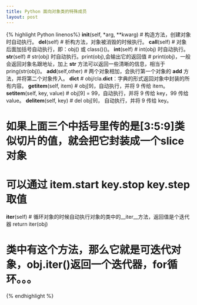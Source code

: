 ```yaml
---
title: Python 面向对象类的特殊成员
layout: post
---
```



{% highlight Python linenos%}
__init__(self, *arg, **kwarg)     # 构造方法，创建对象时自动执行。
__del__(self)                     # 析构方法，对象被消毁的时候执行。
__call__(self)                    # 对象后面加括号自动执行，即：obj()  或  class()()。
__int__(self)                     # int(obj) 时自动执行。
__str__(self)                     # str(obj) 时自动执行。print(obj),会输出它的返回值
                                  # print(obj)，一般会返回对象名跟地址，加上 __str__ 方法可以返回一些清晰的信息，相当于pring(str(obj))。
__add__(self,other)               # 两个对象相加，会执行第一个对象的 __add__ 方法，并将第二个对象传入。
__dict__                          # obj/cla.__dict__：字典的形式返回对象中封装的所有内容。
__getitem__(self, item)           # obj[9]，自动执行，并将 9 传给 item。
__setitem__(self, key, value)     # obj[9] = 99，自动执行，并将 9 传给 key，99 传给 value。
__delitem__(self, key)            # del obj[9]， 自动执行，并将 9 传给 key。
# 如果上面三个中括号里传的是[3:5:9]类似切片的值，就会把它封装成一个slice对象
# 可以通过 item.start   key.stop   key.step  取值
__iter__(self)                    # 循环对象的时候自动执行对象的类中的__iter__方法，返回值是个迭代器 return iter(obj)
# 类中有这个方法，那么它就是可迭代对象，obj.__iter__()返回一个迭代器，for循环。。。
{% endhighlight %}